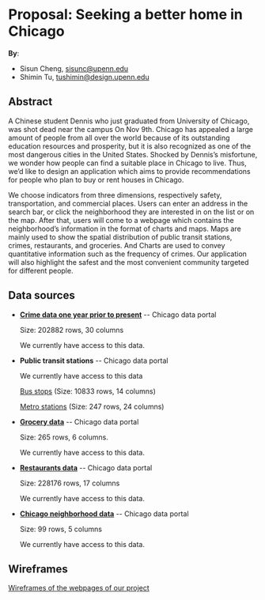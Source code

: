 # Proposal: Seeking a better home in Chicago

**By**:
* Sisun Cheng, sisunc@upenn.edu
* Shimin Tu, tushimin@design.upenn.edu

## Abstract

A Chinese student Dennis who just graduated from University of Chicago, was shot dead near the campus On Nov 9th.  Chicago has appealed a large amount of people from all over the world because of its outstanding education resources and prosperity, but it is also recognized as one of the most dangerous cities in the United States. Shocked by Dennis’s misfortune, we wonder how people can find a suitable place in Chicago to live. Thus, we’d like to design an application which aims to provide recommendations for people who plan to buy or rent houses in Chicago. 

We choose indicators from three dimensions, respectively safety, transportation, and commercial places. Users can enter an address in the search bar, or click the neighborhood they are interested in on the list or on the map. After that, users will come to a webpage which contains the neighborhood’s information in the format of charts and maps. Maps are mainly used to show the spatial distribution of public transit stations, crimes, restaurants, and groceries.  And Charts are used to convey quantitative information such as the frequency of crimes. Our application will also highlight the safest and the most convenient community targeted for different people. 

## Data sources

 -   **[Crime data one year prior to present](https://data.cityofchicago.org/api/views/dfnk-7re6/rows.json?accessType=DOWNLOAD)** -- Chicago data portal
       
       Size: 202882 rows, 30 columns
       
       We currently have access to this data.

 - 	 **Public transit stations** -- Chicago data portal

       We currently have access to this data

       [Bus stops](https://data.cityofchicago.org/Transportation/CTA-Bus-Stops/hvnx-qtky) (Size: 10833 rows, 14 columns)
       
       [Metro stations](https://data.cityofchicago.org/Transportation/Metra-Stations/nqm8-q2ym) (Size: 247 rows, 24 columns)

 - 	 **[Grocery data](https://data.cityofchicago.org/Health-Human-Services/Grocery-Store-Status-Map/rish-pa6g)** -- Chicago data portal

       Size: 265 rows, 6 columns.
       
       We currently have access to this data.

 - 	**[Restaurants data](https://data.cityofchicago.org/Health-Human-Services/Food-Inspections-Dashboard/2bnm-jnvb)** -- Chicago data portal
       
       Size: 228176 rows, 17 columns

       We currently have access to this data.

 - 	**[Chicago neighborhood data](https://data.cityofchicago.org/Facilities-Geographic-Boundaries/Boundaries-Neighborhoods/bbvz-uum9)** -- Chicago data portal

       Size: 99 rows, 5 columns

       We currently have access to this data.

## Wireframes

[Wireframes of the webpages of our project](https://docs.google.com/presentation/d/1KacXJDCtd48MNw4qAwN4etOO_sw-WKyf/edit?usp=sharing&ouid=105659771954284567391&rtpof=true&sd=true)
